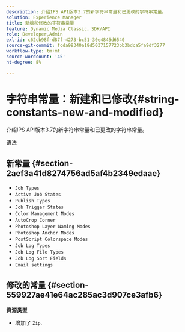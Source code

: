 ```yaml
---
description: 介绍IPS API版本3.7的新字符串常量和已更改的字符串常量。
solution: Experience Manager
title: 新增和修改的字符串常量
feature: Dynamic Media Classic，SDK/API
role: Developer,Admin
exl-id: c62cb98f-d87f-4273-bc51-30e4845d6540
source-git-commit: fcda99340a18d5037157723bb3bdca5fa9df3277
workflow-type: tm+mt
source-wordcount: '45'
ht-degree: 8%

---
```


# 字符串常量：新建和已修改{#string-constants-new-and-modified}

介绍IPS API版本3.7的新字符串常量和已更改的字符串常量。

语法

## 新常量 {#section-2aef3a41d8274756ad5af4b2349edaae}

* `Job Types`
* `Active Job States`
* `Publish Types`
* `Job Trigger States`
* `Color Management Modes`
* `AutoCrop Corner`
* `Photoshop Layer Naming Modes`
* `Photoshop Anchor Modes`
* `PostScript Colorspace Modes`
* `Job Log Types`
* `Job Log File Types`
* `Job Log Sort Fields`
* `Email settings`

## 修改的常量 {#section-559927ae41e64ac285ac3d907ce3afb6}

**资源类型**

* 增加了 `Zip`.
